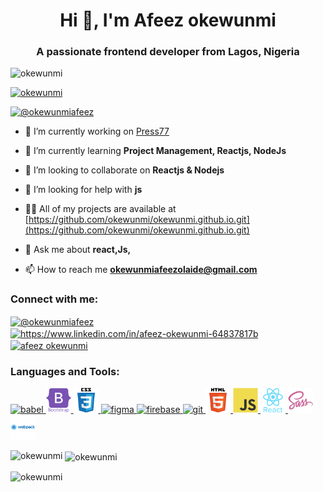 <h1 align="center">Hi 👋, I'm Afeez okewunmi</h1>
<h3 align="center">A passionate frontend developer from Lagos, Nigeria</h3>


<p align="left"> <img src="https://komarev.com/ghpvc/?username=okewunmi&label=Profile%20views&color=0e75b6&style=flat" alt="okewunmi" /> </p>

<p align="left"> <a href="https://github.com/ryo-ma/github-profile-trophy"><img src="https://github-profile-trophy.vercel.app/?username=okewunmi" alt="okewunmi" /></a> </p>

<p align="left"> <a href="https://twitter.com/@AfeezOkewunmi" target="blank"><img src="https://img.shields.io/twitter/follow/@okewunmiafeez?logo=twitter&style=for-the-badge" alt="@okewunmiafeez" /></a> </p>

- 🔭 I’m currently working on [Press77](https://github.com/okewunmi/press71.git)

- 🌱 I’m currently learning **Project Management, Reactjs, NodeJs**

- 👯 I’m looking to collaborate on **Reactjs & Nodejs**

- 🤝 I’m looking for help with **js**

- 👨‍💻 All of my projects are available at [https://github.com/okewunmi/okewunmi.github.io.git](https://github.com/okewunmi/okewunmi.github.io.git)

- 💬 Ask me about **react,Js,**

- 📫 How to reach me **okewunmiafeezolaide@gmail.com**

<h3 align="left">Connect with me:</h3>
<p align="left">
<a href="https://twitter.com/@AfeezOkewunmi" target="blank"><img align="center" src="https://raw.githubusercontent.com/rahuldkjain/github-profile-readme-generator/master/src/images/icons/Social/twitter.svg" alt="@okewunmiafeez" height="30" width="40" /></a>
<a href="https://linkedin.com/in/https://www.linkedin.com/in/afeez-okewunmi-64837817b" target="blank"><img align="center" src="https://raw.githubusercontent.com/rahuldkjain/github-profile-readme-generator/master/src/images/icons/Social/linked-in-alt.svg" alt="https://www.linkedin.com/in/afeez-okewunmi-64837817b" height="30" width="40" /></a>
<a href="https://fb.com/afeez okewunmi" target="blank"><img align="center" src="https://raw.githubusercontent.com/rahuldkjain/github-profile-readme-generator/master/src/images/icons/Social/facebook.svg" alt="afeez okewunmi" height="30" width="40" /></a>
</p>

<h3 align="left">Languages and Tools:</h3>
<p align="left"> <a href="https://babeljs.io/" target="_blank" rel="noreferrer"> <img src="https://www.vectorlogo.zone/logos/babeljs/babeljs-icon.svg" alt="babel" width="40" height="40"/> </a> <a href="https://getbootstrap.com" target="_blank" rel="noreferrer"> <img src="https://raw.githubusercontent.com/devicons/devicon/master/icons/bootstrap/bootstrap-plain-wordmark.svg" alt="bootstrap" width="40" height="40"/> </a> <a href="https://www.w3schools.com/css/" target="_blank" rel="noreferrer"> <img src="https://raw.githubusercontent.com/devicons/devicon/master/icons/css3/css3-original-wordmark.svg" alt="css3" width="40" height="40"/> </a> <a href="https://www.figma.com/" target="_blank" rel="noreferrer"> <img src="https://www.vectorlogo.zone/logos/figma/figma-icon.svg" alt="figma" width="40" height="40"/> </a> <a href="https://firebase.google.com/" target="_blank" rel="noreferrer"> <img src="https://www.vectorlogo.zone/logos/firebase/firebase-icon.svg" alt="firebase" width="40" height="40"/> </a> <a href="https://git-scm.com/" target="_blank" rel="noreferrer"> <img src="https://www.vectorlogo.zone/logos/git-scm/git-scm-icon.svg" alt="git" width="40" height="40"/> </a> <a href="https://www.w3.org/html/" target="_blank" rel="noreferrer"> <img src="https://raw.githubusercontent.com/devicons/devicon/master/icons/html5/html5-original-wordmark.svg" alt="html5" width="40" height="40"/> </a> <a href="https://developer.mozilla.org/en-US/docs/Web/JavaScript" target="_blank" rel="noreferrer"> <img src="https://raw.githubusercontent.com/devicons/devicon/master/icons/javascript/javascript-original.svg" alt="javascript" width="40" height="40"/> </a> <a href="https://reactjs.org/" target="_blank" rel="noreferrer"> <img src="https://raw.githubusercontent.com/devicons/devicon/master/icons/react/react-original-wordmark.svg" alt="react" width="40" height="40"/> </a> <a href="https://sass-lang.com" target="_blank" rel="noreferrer"> <img src="https://raw.githubusercontent.com/devicons/devicon/master/icons/sass/sass-original.svg" alt="sass" width="40" height="40"/> </a> <a href="https://webpack.js.org" target="_blank" rel="noreferrer"> <img src="https://raw.githubusercontent.com/devicons/devicon/d00d0969292a6569d45b06d3f350f463a0107b0d/icons/webpack/webpack-original-wordmark.svg" alt="webpack" width="40" height="40"/> </a> </p>

<p><img align="left" src="https://github-readme-stats.vercel.app/api/top-langs?username=okewunmi&show_icons=true&locale=en&layout=compact" alt="okewunmi" /></p>

<p>&nbsp;<img align="center" src="https://github-readme-stats.vercel.app/api?username=okewunmi&show_icons=true&locale=en" alt="okewunmi" /></p>

<p><img align="center" src="https://github-readme-streak-stats.herokuapp.com/?user=okewunmi&" alt="okewunmi" /></p>
